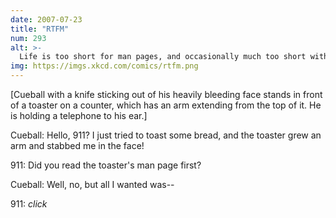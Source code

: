 ```yaml
---
date: 2007-07-23
title: "RTFM"
num: 293
alt: >-
  Life is too short for man pages, and occasionally much too short without them.
img: https://imgs.xkcd.com/comics/rtfm.png
---
```

[Cueball with a knife sticking out of his heavily bleeding face stands in front of a toaster on a counter, which has an arm extending from the top of it. He is holding a telephone to his ear.]

Cueball: Hello, 911? I just tried to toast some bread, and the toaster grew an arm and stabbed me in the face!

911: Did you read the toaster's man page first?

Cueball: Well, no, but all I wanted was--

911: *click*